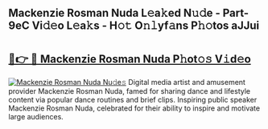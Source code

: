 ## Mackenzie Rosman Nuda L𝚎a𝚔ed N𝚞𝚍e - Part-9eC Vi𝚍𝚎o L𝚎a𝚔s - H𝚘𝚝 O𝚗𝚕yf𝚊ns P𝚑𝚘tos aJJui

# <h2><a href="http://kf0mtq.oniu.top/?m=Mackenzie+Rosman+Nuda">🔗👉 🔴 Mackenzie Rosman Nuda P𝚑ot𝚘𝚜 V𝚒d𝚎o</a></h2>

[![Mackenzie Rosman Nuda Nu𝚍e𝚜](https://i.imgur.com/0qMVB7G.gif)](http://kf0mtq.oniu.top/?m=Mackenzie+Rosman+Nuda)
Digital media artist and amusement provider Mackenzie Rosman Nuda, famed for sharing dance and lifestyle content via popular dance routines and brief clips. Inspiring public speaker Mackenzie Rosman Nuda, celebrated for their ability to inspire and motivate large audiences.  
